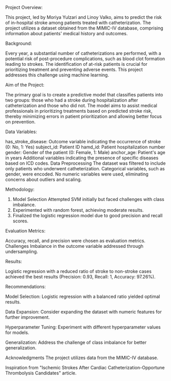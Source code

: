 Project Overview:

This project, led by Moriya Yulzari and Linoy Valko, aims to predict the risk of in-hospital stroke among patients treated with catheterization. The project utilizes a dataset obtained from the MIMIC-IV database, comprising information about patients' medical history and outcomes.

Background:

Every year, a substantial number of catheterizations are performed, with a potential risk of post-procedure complications, such as blood clot formation leading to strokes. The identification of at-risk patients is crucial for prioritizing treatment and preventing adverse events. This project addresses this challenge using machine learning.

Aim of the Project:

The primary goal is to create a predictive model that classifies patients into two groups: those who had a stroke during hospitalization after catheterization and those who did not. The model aims to assist medical professionals in prioritizing treatments based on predicted stroke risk, thereby minimizing errors in patient prioritization and allowing better focus on prevention.

Data Variables:

has_stroke_disease: Outcome variable indicating the occurrence of stroke (0: No, 1: Yes)
subject_id: Patient ID
hamd_id: Patient hospitalization number
gender: Gender of the patient (0: Female, 1: Male)
anchor_age: Patient's age in years
Additional variables indicating the presence of specific diseases based on ICD codes.
Data Preprocessing
The dataset was filtered to include only patients who underwent catheterization. Categorical variables, such as gender, were encoded. No numeric variables were used, eliminating concerns about outliers and scaling.

Methodology:

1. Model Selection Attempted SVM initially but faced challenges with class imbalance.
2. Experimented with random forest, achieving moderate results.
3. Finalized the logistic regression model due to good precision and recall scores.

Evaluation Metrics:

Accuracy, recall, and precision were chosen as evaluation metrics.
Challenges
Imbalance in the outcome variable addressed through undersampling.

Results:

Logistic regression with a reduced ratio of stroke to non-stroke cases achieved the best results (Precision: 0.93, Recall: 1, Accuracy: 97.26%).

Recommendations:

Model Selection: Logistic regression with a balanced ratio yielded optimal results.

Data Expansion: Consider expanding the dataset with numeric features for further improvement.

Hyperparameter Tuning: Experiment with different hyperparameter values for models.

Generalization: Address the challenge of class imbalance for better generalization.

Acknowledgments
The project utilizes data from the MIMIC-IV database.

Inspiration from "Ischemic Strokes After Cardiac Catheterization-Opportune Thrombolysis Candidates" article.
